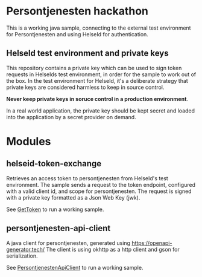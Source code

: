 # Persontjenesten hackathon

This is a working java sample, connecting to the external test environment for Persontjenesten and using HelseId
for authentication.

## HelseId test environment and private keys

This repository contains a private key which can be used to sign token requests in HelseIds test environment,
in order for the sample to work out of the box. In the test environment for HelseId, it's a deliberate strategy
that private keys are considered harmless to keep in source control.

**Never keep private keys in soruce control in a production environment**.

In a real world application, the private key should be kept secret and loaded into the application by a secret provider
on demand.

# Modules

## helseid-token-exchange

Retrieves an access token to persontjenesten from HelseId's test environment. The sample sends a request to
the token endpoint, configured with a valid client id, and scope for persontjenesten. The request is signed
with a private key formatted as a Json Web Key (jwk).

See [GetToken](helseid-token-exchange/src/main/java/GetToken.java) to run a working sample.

## persontjenesten-api-client

A java client for persontjenesten, generated using https://openapi-generator.tech/
The client is using okhttp as a http client and gson for serialization.

See [PersontjenestenApiClient](src/main/java/PersontjenestenApiClient.java) to run a working sample.